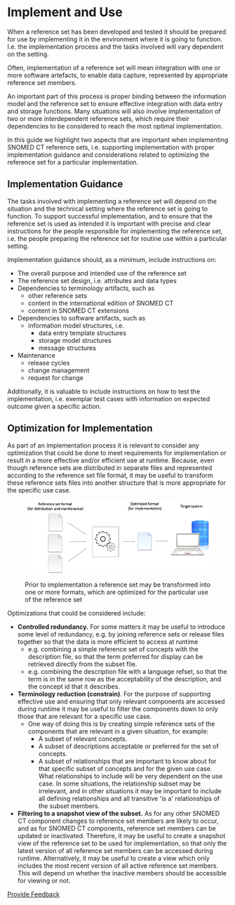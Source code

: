 # Implement and Use

When a reference set has been developed and tested it should be prepared for use by implementing it in the environment where it is going to function. I.e. the implementation process and the tasks involved will vary dependent on the setting.

Often, implementation of a reference set will mean integration with one or more software artefacts, to enable data capture, represented by appropriate reference set members.

An important part of this process is proper binding between the information model and the reference set to ensure effective integration with data entry and storage functions. Many situations will also involve implementation of two or more interdependent reference sets, which require their dependencies to be considered to reach the most optimal implementation.

In this guide we highlight two aspects that are important when implementing SNOMED CT reference sets, i.e. supporting implementation with proper implementation guidance and considerations related to optimizing the reference set for a particular implementation.

## Implementation Guidance

The tasks involved with implementing a reference set will depend on the situation and the technical setting where the reference set is going to function. To support successful implementation, and to ensure that the reference set is used as intended it is important with precise and clear instructions for the people responsible for implementing the reference set, i.e. the people preparing the reference set for routine use within a particular setting.

Implementation guidance should, as a minimum, include instructions on:

* The overall purpose and intended use of the reference set
* The reference set design, i.e. attributes and data types
* Dependencies to terminology artifacts, such as
  * other reference sets
  * content in the international edition of SNOMED CT
  * content in SNOMED CT extensions
* Dependencies to software artifacts, such as
  * information model structures, i.e.
    * data entry template structures
    * storage model structures
    * message structures
* Maintenance
  * release cycles
  * change management
  * request for change

Additionally, it is valuable to include instructions on how to test the implementation, i.e. exemplar test cases with information on expected outcome given a specific action.

## Optimization for Implementation

As part of an implementation process it is relevant to consider any optimization that could be done to meet requirements for implementation or result in a more effective and/or efficient use at runtime. Because, even though reference sets are distributed in separate files and represented according to the reference set file format, it may be useful to transform these reference sets files into another structure that is more appropriate for the specific use case.

<figure><img src="../images/35985731.png" alt=""><figcaption><p> Prior to implementation a reference set may be transformed into one or more formats, which are optimized for the particular use of the reference set</p></figcaption></figure>

Optimizations that could be considered include:

* **Controlled redundancy.** For some matters it may be useful to introduce some level of redundancy, e.g. by joining reference sets or release files together so that the data is more efficient to access at runtime
  * e.g. combining a simple reference set of concepts with the description file, so that the term preferred for display can be retrieved directly from the subset file.
  * e.g. combining the description file with a language refset, so that the term is in the same row as the acceptability of the description, and the concept id that it describes.
* **Terminology reduction (constrain)**. For the purpose of supporting effective use and ensuring that only relevant components are accessed during runtime it may be useful to filter the components down to only those that are relevant for a specific use case.
  * One way of doing this is by creating simple reference sets of the components that are relevant in a given situation, for example:
    * A subset of relevant concepts.
    * A subset of descriptions acceptable or preferred for the set of concepts.
    * A subset of relationships that are important to know about for that specific subset of concepts and for the given use case. What relationships to include will be very dependent on the use case. In some situations, the relationship subset may be irrelevant, and in other situations it may be important to include all defining relationships and all transitive 'is a' relationships of the subset members.
* **Filtering to a snapshot view of the subset.** As for any other SNOMED CT component changes to reference set members are likely to occur, and as for SNOMED CT components, reference set members can be updated or inactivated. Therefore, it may be useful to create a snapshot view of the reference set to be used for implementation, so that only the latest version of all reference set members can be accessed during runtime. Alternatively, it may be useful to create a view which only includes the most recent version of all active reference set members. This will depend on whether the inactive members should be accessible for viewing or not.






<a href="https://docs.google.com/forms/d/e/1FAIpQLScTmbZIf0UEQwYDkY27EEWBkaiYkHSbR0_9DmFrMLXoQLyL7Q/viewform?usp=pp_url&entry.1767247133=Refset+Guide&entry.670899847=Implement%20and%20Use" class="button primary">Provide Feedback</a>
